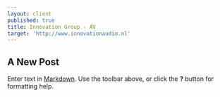 ```yaml
---
layout: client
published: true
title: Innovation Group - AV
target: 'http://www.innovationaudio.nl'
---
```

## A New Post

Enter text in [Markdown](http://daringfireball.net/projects/markdown/). Use the toolbar above, or click the **?** button for formatting help.

